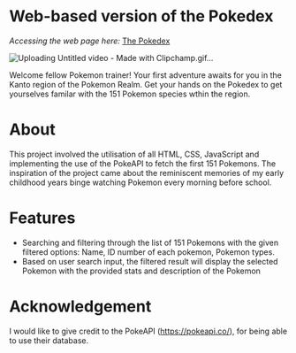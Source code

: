 # Web-based version of the Pokedex 

*Accessing the web page here:* [The Pokedex](https://narttheresa.github.io/phase_1_pokedex/)


![Uploading Untitled video - Made with Clipchamp.gif…]()

Welcome fellow Pokemon trainer! Your first adventure awaits for you in the Kanto region of the Pokemon Realm. Get your hands on the Pokedex to get yourselves familar with the 151 Pokemon species wthin the region.

# About

This project involved the utilisation of all HTML, CSS, JavaScript and implementing the use of the PokeAPI to fetch the first 151 Pokemons. The inspiration of the project came about the reminiscent memories of my early childhood years binge watching Pokemon every morning before school. 

# Features

- Searching and filtering through the list of 151 Pokemons with the given filtered options: Name, ID number of each pokemon, Pokemon types. 
- Based on user search input, the filtered result will display the selected Pokemon with the provided stats and description of the Pokemon

# Acknowledgement

I would like to give credit to the PokeAPI (https://pokeapi.co/), for being able to use their database.
